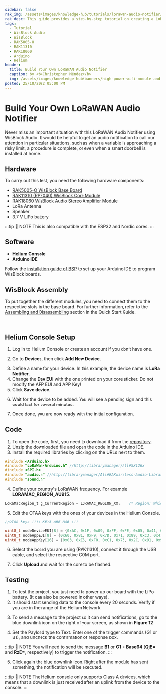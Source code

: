 ```yaml
---
sidebar: false
rak_img: /assets/images/knowledge-hub/tutorials/lorawan-audio-notifier/lorawan-audio-notifier.png
rak_desc: This guide provides a step-by-step tutorial on creating a LoRaWAN Audio Notifier using WisBlock Audio.
tags:
  - Tutorial
  - WisBlock Audio
  - WisBlock
  - RAK5005-O
  - RAK11310
  - RAK18060
  - Arduino
  - Helium
header:
  title: Build Your Own LoRaWAN Audio Notifier
  caption: by <b>Christopher Méndez</b>
  img: /assets/images/knowledge-hub/banners/high-power-wifi-module-and-power-line-communications.jpg
posted: 25/10/2022 05:00 PM
---
```


# Build Your Own LoRaWAN Audio Notifier

Never miss an important situation with this LoRaWAN Audio Notifier using WisBlock Audio. It would be helpful to get an audio notification to call our attention in particular situations, such as when a variable is approaching a risky limit, a procedure is complete, or even when a smart doorbell is installed at home.

## Hardware

To carry out this test, you need the following hardware components:

- [RAK5005-O WisBlock Base Board](https://store.rakwireless.com/products/rak5005-o-base-board?utm_source=RAK5005-OWisBlockBaseBoard&utm_medium=Document&utm_campaign=BuyFromStore)
- [RAK11310 (RP2040) WisBlock Core Module](https://store.rakwireless.com/collections/wisblock-core/products/rak11310-wisblock-lpwan-module?utm_source=RAK11310WisBlockCoreModule&utm_medium=Document&utm_campaign=BuyFromStore)
- [RAK18060 WisBlock Audio Stereo Amplifier Module](https://store.rakwireless.com/products/5-6w-stereo-amplifier-texas-instruments-tas2560-rak18060?utm_source=RAK18060&utm_medium=Document&utm_campaign=BuyFromStore)
- LoRa Antenna
- Speaker
- 3.7&nbsp;V LiPo battery

:::tip 📝 NOTE
This is also compatible with the ESP32 and Nordic cores.
:::


## Software

- **Helium Console**
- **Arduino IDE**

Follow the [installation guide of BSP](https://docs.rakwireless.com/Knowledge-Hub/Learn/Installation-of-Board-Support-Package-in-Arduino-IDE/) to set up your Arduino IDE to program WisBlock boards.

## WisBlock Assembly

To put together the different modules, you need to connect them to the respective slots in the base board. For further information, refer to the [Assembling and Disassembling](https://docs.rakwireless.com/Product-Categories/WisBlock/RAK5005-O/Quickstart/#assembling-a-wisblock-module) section in the Quick Start Guide.


<rk-img
  src="/assets/images/knowledge-hub/tutorials/lorawan-audio-notifier/mounting-sketch.png"
  width="50%"
  caption="Assembling the core to the base board"
/>

<br>

<rk-img
  src="/assets/images/knowledge-hub/tutorials/lorawan-audio-notifier/assembly-photo.png"
  width="80%"
  caption="Assembling the components"
/>

## Helium Console Setup

1. Log in to Helium Console or create an account if you don’t have one.

<rk-img
  src="/assets/images/knowledge-hub/tutorials/lorawan-audio-notifier/log-in.png"
  width="40%"
  caption="Helium Console"
/>


2. Go to **Devices**, then click **Add New Device**.

<rk-img
  src="/assets/images/knowledge-hub/tutorials/lorawan-audio-notifier/add-new-device.png"
  width="100%"
  caption="Adding a new device"
/>

3. Define a name for your device. In this example, the device name is **LoRa Notifier**.
4. Change the **Dev EUI** with the one printed on your core sticker. Do not modify the APP EUI and APP Key!
5. Click **Save device**.


<rk-img
  src="/assets/images/knowledge-hub/tutorials/lorawan-audio-notifier/dev-eui.jpg"
  width="60%"
  caption="Printed Dev EUI"
/>


<rk-img
  src="/assets/images/knowledge-hub/tutorials/lorawan-audio-notifier/save-device.png"
  width="80%"
  caption="Saving the device"
/>


6. Wait for the device to be added. You will see a pending sign and this could last for several minutes.


<rk-img
  src="/assets/images/knowledge-hub/tutorials/lorawan-audio-notifier/pending-device.png"
  width="100%"
  caption="Pending initial configuration"
/>

7. Once done, you are now ready with the initial configuration.



## Code


1. To open the code, first, you need to download it from the [repository](https://github.com/mcmchris/LoRaWAN-Notifier).
2. Unzip the downloaded file and open the code in the Arduino IDE.
3. Install the required libraries by clicking on the URLs next to them.

<rk-img
  src="/assets/images/knowledge-hub/tutorials/lorawan-audio-notifier/lorawan-notifier-file.png"
  width="80%"
  caption="Opening LoRaWAN Notifier file"
/>


```c
#include <Arduino.h>
#include "LoRaWan-Arduino.h" //http://librarymanager/All#SX126x
#include <SPI.h>
#include "audio.h" //http://librarymanager/All#RAKwireless-Audio-Library
#include "sound.h"
```

4. Define your country's LoRaWAN frequency. For example **LORAMAC_REGION_AU915**.

```c
LoRaMacRegion_t g_CurrentRegion = LORAMAC_REGION_XX;    /* Region: Which works in your Country*/
```


5. Edit the OTAA keys with the ones of your devices in the Helium Console.

```c
//OTAA keys !!!! KEYS ARE MSB !!!

uint8_t nodeDeviceEUI[8] = {0xAC, 0x1F, 0x09, 0xFF, 0xFE, 0x05, 0x41, 0X95}; // The one printed on your core
uint8_t nodeAppEUI[8] = {0x60, 0x81, 0xF9, 0x7D, 0x71, 0x89, 0xC3, 0x47};
uint8_t nodeAppKey[16] = {0x03, 0xE6, 0xF0, 0xC1, 0x75, 0x2C, 0x91, 0x9F, 0x70, 0xED, 0x69, 0xBE, 0x54, 0x81, 0x22, 0xAC};

```

<rk-img
  src="/assets/images/knowledge-hub/tutorials/lorawan-audio-notifier/otaa-keys.png"
  width="80%"
  caption="OTAA keys"
/>

6. Select the board you are using (RAK11310), connect it through the USB cable, and select the respective COM port.


<rk-img
  src="/assets/images/knowledge-hub/tutorials/lorawan-audio-notifier/selecting-board.png"
  width="80%"
  caption="Selecting the board"
/>

7. Click **Upload** and wait for the core to be flashed.

<rk-img
  src="/assets/images/knowledge-hub/tutorials/lorawan-audio-notifier/uploading-core.png"
  width="80%"
  caption="Uploading the core"
/>


## Testing

1. To test the project, you just need to power up our board with the LiPo battery. (It can also be powered in other ways).
2. It should start sending data to the console every 20 seconds. Verify if you are in the range of the Helium Network.

<rk-img
  src="/assets/images/knowledge-hub/tutorials/lorawan-audio-notifier/power-device.png"
  width="80%"
  caption="Powering the device"
/>

3. To send a message to the project so it can send notifications, go to the blue downlink icon on the right of your screen, as shown in **Figure 12**

4. Set the Payload type to Text. Enter one of the trigger commands (G1 or B1), and uncheck the confirmation of response box.

<rk-img
  src="/assets/images/knowledge-hub/tutorials/lorawan-audio-notifier/add-downlink.png"
  width="70%"
  caption="Adding Downlink Payload"
/>


:::tip 📝 NOTE
You will need to send the message **B1** or **G1** = **Base64** (**QjE=** and **RzE=**, respectively) to trigger the notification.
:::

5. Click again the blue downlink icon. Right after the module has sent something, the notification will be executed.

<rk-img
  src="/assets/images/knowledge-hub/tutorials/lorawan-audio-notifier/test-device.png"
  width="100%"
  caption="Device will now send notification"
/>


:::tip 📝 NOTE
The Helium console only supports Class A devices, which means that a downlink is just received after an uplink from the device to the console.
:::



